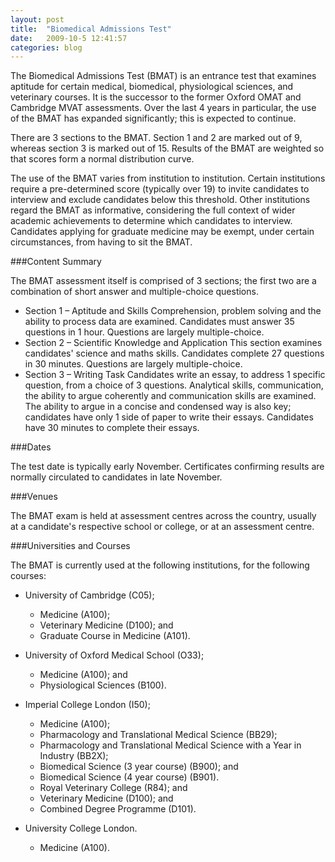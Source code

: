 ```yaml
---
layout: post
title:  "Biomedical Admissions Test"
date:   2009-10-5 12:41:57
categories: blog
---
```


The Biomedical Admissions Test (BMAT) is an entrance test that examines aptitude for certain medical, biomedical, physiological sciences, and veterinary courses. It is the successor to the former Oxford OMAT and Cambridge MVAT assessments. Over the last 4 years in particular, the use of the BMAT has expanded significantly; this is expected to continue.

There are 3 sections to the BMAT. Section 1 and 2 are marked out of 9, whereas section 3 is marked out of 15. Results of the BMAT are weighted so that scores form a normal distribution curve.

The use of the BMAT varies from institution to institution. Certain institutions require a pre-determined score (typically over 19) to invite candidates to interview and exclude candidates below this threshold. Other institutions regard the BMAT as informative, considering the full context of wider academic achievements to determine which candidates to interview. Candidates applying for graduate medicine may be exempt, under certain circumstances, from having to sit the BMAT.

###Content Summary

The BMAT assessment itself is comprised of 3 sections; the first two are a combination of short answer and multiple-choice questions.

* Section 1 – Aptitude and Skills
    Comprehension, problem solving and the ability to process data are examined. Candidates must answer 35 questions in 1 hour. Questions are largely multiple-choice.
* Section 2 – Scientific Knowledge and Application
    This section examines candidates' science and maths skills. Candidates complete 27 questions in 30 minutes. Questions are largely multiple-choice.
* Section 3 – Writing Task
    Candidates write an essay, to address 1 specific question, from a choice of 3 questions. Analytical skills, communication, the ability to argue coherently and communication skills are examined. The ability to argue in a concise and condensed way is also key; candidates have only 1 side of paper to write their essays. Candidates have 30 minutes to complete their essays.

###Dates

The test date is typically early November. Certificates confirming results are normally circulated to candidates in late November.

###Venues

The BMAT exam is held at assessment centres across the country, usually at a candidate's respective school or college, or at an assessment centre.

###Universities and Courses

The BMAT is currently used at the following institutions, for the following courses:

* University of Cambridge (C05);
  * Medicine (A100);
  * Veterinary Medicine (D100); and
  * Graduate Course in Medicine (A101).

* University of Oxford Medical School (O33);
  * Medicine (A100); and
  * Physiological Sciences (B100).

* Imperial College London (I50);
  * Medicine (A100);
  * Pharmacology and Translational Medical Science (BB29);
  * Pharmacology and Translational Medical Science with a Year in Industry (BB2X);
  * Biomedical Science (3 year course) (B900); and
  * Biomedical Science (4 year course) (B901).
  * Royal Veterinary College (R84); and
  * Veterinary Medicine (D100); and
  * Combined Degree Programme (D101).

* University College London.
  * Medicine (A100).